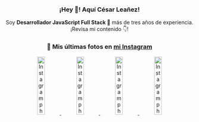 <div align="center">

<h3>¡Hey 👋! Aquí César Leañez!</h3>

<p>Soy <strong>Desarrollador JavaScript Full Stack 🚀</strong> más de tres años de experiencia.<br />¡Revisa mi contenido 👇!</p>

### 📸 Mis últimas fotos en [mi Instagram](https://instagram.com/cesarsoftware.dev)


<a href='https://instagram.com/p/DNo_bfvu6ig' target='_blank'>
  <img width='20%' src='https://scontent.cdninstagram.com/v/t51.82787-15/535956815_17929139298097059_6575882262154849022_n.jpg?stp=dst-jpg_e15_tt6&_nc_cat=111&ig_cache_key=MzcwNDQ4OTY1OTk1NTEyODQ4MA%3D%3D.3-ccb1-7&ccb=1-7&_nc_sid=58cdad&efg=eyJ2ZW5jb2RlX3RhZyI6InhwaWRzLjcyMHgxMjgwLnNkci5DMyJ9&_nc_ohc=W5RCmHIlzlIQ7kNvwEG1zxv&_nc_oc=Adl_Ccq1cjhmOVGxJQ3kZZawLajXumra46SeJuEWf0ddQJo5XUfjnaLx1uouUd7fkF0&_nc_ad=z-m&_nc_cid=0&_nc_zt=23&_nc_ht=scontent.cdninstagram.com&_nc_gid=oOflSE5GVy6pY3E32_TjUQ&oh=00_AfaRFz3cBLloFfopcul7wM1yrqJAHhlTWGogO0u9wVyZiw&oe=68D3E07B' alt='Instagram photo' />
</a>
<a href='https://instagram.com/p/DKcTQWgxLum' target='_blank'>
  <img width='20%' src='https://instagram.fcmn2-1.fna.fbcdn.net/v/t51.2885-15/503849034_17919602952097059_4092165478866362923_n.jpg?stp=dst-jpg_e35_tt6&efg=eyJ2ZW5jb2RlX3RhZyI6IkZFRUQuaW1hZ2VfdXJsZ2VuLjE0NDB4MTQ0NS5zZHIuZjc1NzYxLmRlZmF1bHRfaW1hZ2UuYzIifQ&_nc_ht=instagram.fcmn2-1.fna.fbcdn.net&_nc_cat=103&_nc_oc=Q6cZ2QEKxOXqYxk0g2Lz4W51mO005vlEp88zzxvCkpPgl5ftyeSCkzpS6Lx5DvnlDEOcJb4&_nc_ohc=FcYuJ0D3GrwQ7kNvwEz70ns&_nc_gid=oOflSE5GVy6pY3E32_TjUQ&edm=ACWDqb8BAAAA&ccb=7-5&ig_cache_key=MzY0Njg3NDQ4NDgzMDY4MjAyMg%3D%3D.3-ccb7-5&oh=00_Afbujd95WkmkslfQa4c8RpYf-7toXSHEacmxELpTinMHJQ&oe=68D3CD65&_nc_sid=ee9879' alt='Instagram photo' />
</a>
<a href='https://instagram.com/p/DKcTCZnuO-S' target='_blank'>
  <img width='20%' src='https://scontent.cdninstagram.com/v/t51.75761-15/503168549_17919602796097059_3346483577265803486_n.jpg?stp=dst-jpg_e15_tt6&_nc_cat=105&ig_cache_key=MzY0Njg3MzUyNjA5NTkwMDU2Mg%3D%3D.3-ccb1-7&ccb=1-7&_nc_sid=58cdad&efg=eyJ2ZW5jb2RlX3RhZyI6InhwaWRzLjE5MTZ4MTA3OC5zZHIuQzMifQ%3D%3D&_nc_ohc=PIVTQqG8sgMQ7kNvwE43QnG&_nc_oc=Adnw5EvAmuGoGKKjoqUcB2ll9o7CCtE1bDslN_M6XsNBFDOrITX_lzGbRwLHmYemjVM&_nc_ad=z-m&_nc_cid=0&_nc_zt=23&_nc_ht=scontent.cdninstagram.com&_nc_gid=oOflSE5GVy6pY3E32_TjUQ&oh=00_AfbzmiJio7wFPg-n-ZR4vzxTK61BAxHkJUDdWenu1pswaw&oe=68D3D3E3' alt='Instagram photo' />
</a>
<a href='https://instagram.com/p/DIt9Oknp-PZ' target='_blank'>
  <img width='20%' src='https://instagram.fcmn2-1.fna.fbcdn.net/v/t51.2885-15/491444712_17914409433097059_55076089485466172_n.jpg?stp=dst-jpg_e35_tt6&efg=eyJ2ZW5jb2RlX3RhZyI6IkZFRUQuaW1hZ2VfdXJsZ2VuLjU1MngzNDEuc2RyLmY3NTc2MS5kZWZhdWx0X2ltYWdlLmMyIn0&_nc_ht=instagram.fcmn2-1.fna.fbcdn.net&_nc_cat=103&_nc_oc=Q6cZ2QEKxOXqYxk0g2Lz4W51mO005vlEp88zzxvCkpPgl5ftyeSCkzpS6Lx5DvnlDEOcJb4&_nc_ohc=5d7IK7z74LcQ7kNvwEATFUw&_nc_gid=oOflSE5GVy6pY3E32_TjUQ&edm=ACWDqb8BAAAA&ccb=7-5&ig_cache_key=MzYxNTgxNTM1ODA3ODI0Nzg5Nw%3D%3D.3-ccb7-5&oh=00_AfYkkXf27dGgG28lTS9hd0VSRzWnFyDYDvjVXeSc1KmJNw&oe=68D3C16B&_nc_sid=ee9879' alt='Instagram photo' />
</a>

</div>
